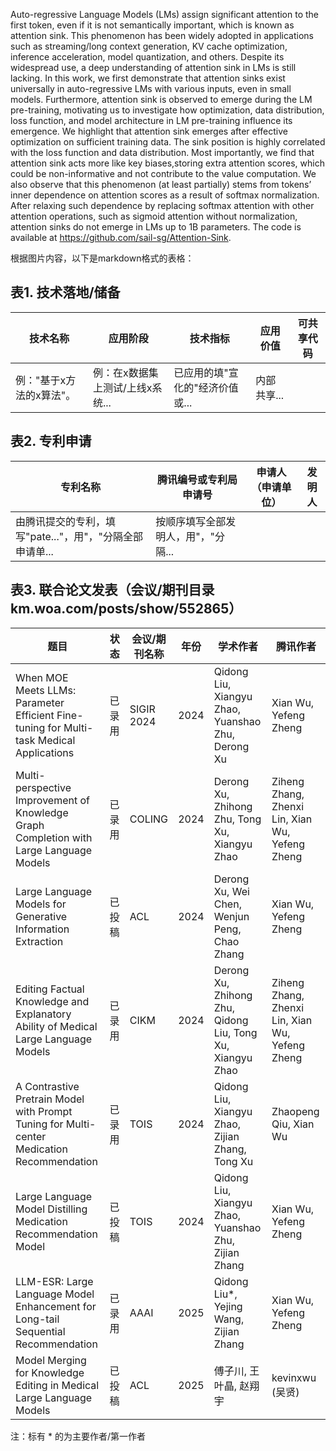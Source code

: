 Auto-regressive Language Models (LMs) assign significant attention to the first
token, even if it is not semantically important, which is known as attention sink.
This phenomenon has been widely adopted in applications such as streaming/long
context generation, KV cache optimization, inference acceleration, model
quantization, and others. Despite its widespread use, a deep understanding of
attention sink in LMs is still lacking. In this work, we first demonstrate that
attention sinks exist universally in auto-regressive LMs with various inputs, even
in small models. Furthermore, attention sink is observed to emerge during the
LM pre-training, motivating us to investigate how optimization, data distribution,
loss function, and model architecture in LM pre-training influence its emergence.
We highlight that attention sink emerges after effective optimization on sufficient
training data. The sink position is highly correlated with the loss function and data
distribution. Most importantly, we find that attention sink acts more like key biases,storing extra attention scores, which could be non-informative and not contribute
to the value computation. We also observe that this phenomenon (at least partially)
stems from tokens’ inner dependence on attention scores as a result of softmax
normalization. After relaxing such dependence by replacing softmax attention
with other attention operations, such as sigmoid attention without normalization,
attention sinks do not emerge in LMs up to 1B parameters. The code is available
at https://github.com/sail-sg/Attention-Sink.



根据图片内容，以下是markdown格式的表格：

## 表1. 技术落地/储备

|技术名称|应用阶段|技术指标|应用价值|可共享代码|
|---|---|---|---|---|
|例："基于x方法的x算法"。|例：在x数据集上测试/上线x系统...|已应用的填"宣化的"经济价值或...|内部共享...||

## 表2. 专利申请

|专利名称|腾讯编号或专利局申请号|申请人（申请单位）|发明人|
|---|---|---|---|
|由腾讯提交的专利，填写"pate..."，用"，"分隔全部申请单...|按顺序填写全部发明人，用"，"分隔...|||

## 表3. 联合论文发表（会议/期刊目录 km.woa.com/posts/show/552865）

| 题目                                                                                         | 状态  | 会议/期刊名称    | 年份   | 学术作者                                                      | 腾讯作者                                            |
| ------------------------------------------------------------------------------------------ | --- | ---------- | ---- | --------------------------------------------------------- | ----------------------------------------------- |
| When MOE Meets LLMs: Parameter Efficient Fine-tuning for Multi-task Medical Applications   | 已录用 | SIGIR 2024 | 2024 | Qidong Liu, Xiangyu Zhao, Yuanshao Zhu, Derong Xu         | Xian Wu, Yefeng Zheng                           |
| Multi-perspective Improvement of Knowledge Graph Completion with Large Language Models     | 已录用 | COLING     | 2024 | Derong Xu, Zhihong Zhu, Tong Xu, Xiangyu Zhao             | Ziheng Zhang, Zhenxi Lin, Xian Wu, Yefeng Zheng |
| Large Language Models for Generative Information Extraction                                | 已投稿 | ACL        | 2024 | Derong Xu, Wei Chen, Wenjun Peng, Chao Zhang              | Xian Wu, Yefeng Zheng                           |
| Editing Factual Knowledge and Explanatory Ability of Medical Large Language Models         | 已录用 | CIKM       | 2024 | Derong Xu, Zhihong Zhu, Qidong Liu, Tong Xu, Xiangyu Zhao | Ziheng Zhang, Zhenxi Lin, Xian Wu, Yefeng Zheng |
| A Contrastive Pretrain Model with Prompt Tuning for Multi-center Medication Recommendation | 已录用 | TOIS       | 2024 | Qidong Liu, Xiangyu Zhao, Zijian Zhang, Tong Xu           | Zhaopeng Qiu, Xian Wu                           |
| Large Language Model Distilling Medication Recommendation Model                            | 已投稿 | TOIS       | 2024 | Qidong Liu, Xiangyu Zhao, Yuanshao Zhu, Zijian Zhang      | Xian Wu, Yefeng Zheng                           |
| LLM-ESR: Large Language Model Enhancement for Long-tail Sequential Recommendation          | 已录用 | AAAI       | 2025 | Qidong Liu*, Yejing Wang, Zijian Zhang                    | Xian Wu, Yefeng Zheng                           |
| Model Merging for Knowledge Editing in Medical Large Language Models                       | 已投稿 | ACL        | 2025 | 傅子川, 王叶晶, 赵翔宇                                             | kevinxwu (吴贤)                                   |

注：标有 * 的为主要作者/第一作者